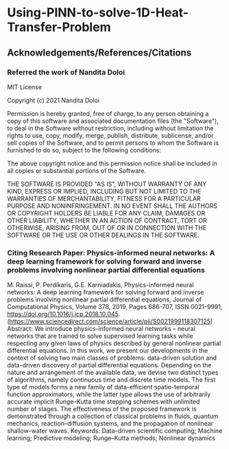 # Using-PINN-to-solve-1D-Heat-Transfer-Problem

## Acknowledgements/References/Citations

### Referred the work of Nandita Doloi
MIT License

Copyright (c) 2021 Nandita Doloi

Permission is hereby granted, free of charge, to any person obtaining a copy
of this software and associated documentation files (the "Software"), to deal
in the Software without restriction, including without limitation the rights
to use, copy, modify, merge, publish, distribute, sublicense, and/or sell
copies of the Software, and to permit persons to whom the Software is
furnished to do so, subject to the following conditions:

The above copyright notice and this permission notice shall be included in all
copies or substantial portions of the Software.

THE SOFTWARE IS PROVIDED "AS IS", WITHOUT WARRANTY OF ANY KIND, EXPRESS OR
IMPLIED, INCLUDING BUT NOT LIMITED TO THE WARRANTIES OF MERCHANTABILITY,
FITNESS FOR A PARTICULAR PURPOSE AND NONINFRINGEMENT. IN NO EVENT SHALL THE
AUTHORS OR COPYRIGHT HOLDERS BE LIABLE FOR ANY CLAIM, DAMAGES OR OTHER
LIABILITY, WHETHER IN AN ACTION OF CONTRACT, TORT OR OTHERWISE, ARISING FROM,
OUT OF OR IN CONNECTION WITH THE SOFTWARE OR THE USE OR OTHER DEALINGS IN THE
SOFTWARE.

### Citing Research Paper: Physics-informed neural networks: A deep learning framework for solving forward and inverse problems involving nonlinear partial differential equations

M. Raissi, P. Perdikaris, G.E. Karniadakis, Physics-informed neural networks: A deep learning framework for solving forward and inverse problems involving nonlinear partial differential equations, Journal of Computational Physics, Volume 378, 2019, Pages 686-707, ISSN 0021-9991,
https://doi.org/10.1016/j.jcp.2018.10.045.
(https://www.sciencedirect.com/science/article/pii/S0021999118307125)
Abstract: We introduce physics-informed neural networks – neural networks that are trained to solve supervised learning tasks while respecting any given laws of physics described by general nonlinear partial differential equations. In this work, we present our developments in the context of solving two main classes of problems: data-driven solution and data-driven discovery of partial differential equations. Depending on the nature and arrangement of the available data, we devise two distinct types of algorithms, namely continuous time and discrete time models. The first type of models forms a new family of data-efficient spatio-temporal function approximators, while the latter type allows the use of arbitrarily accurate implicit Runge–Kutta time stepping schemes with unlimited number of stages. The effectiveness of the proposed framework is demonstrated through a collection of classical problems in fluids, quantum mechanics, reaction–diffusion systems, and the propagation of nonlinear shallow-water waves.
Keywords: Data-driven scientific computing; Machine learning; Predictive modeling; Runge–Kutta methods; Nonlinear dynamics


